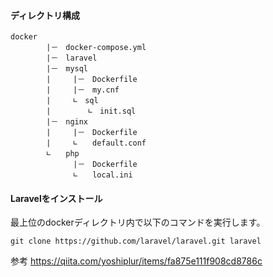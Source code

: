 #### ディレクトリ構成

```
docker            
        |－　docker-compose.yml             
        |－　laravel                
        |－　mysql                  　
        |　　　|－　Dockerfile                 
        |　　　|－　my.cnf             
        |　　　∟　sql                 
        |　　　　　∟　init.sql                  
        |－　nginx                  
        |　　　|－　Dockerfile                　
        |　　　∟　　default.conf               
        ∟　　php           
              |－　Dockerfile            　
              ∟　　local.ini            
```                               
  #### Laravelをインストール
  最上位のdockerディレクトリ内で以下のコマンドを実行します。
  ```
  git clone https://github.com/laravel/laravel.git laravel
  ```                              

  参考
  https://qiita.com/yoshiplur/items/fa875e111f908cd8786c
